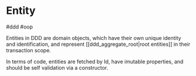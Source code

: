 # Entity
#ddd #oop

Entities in DDD are domain objects, which have their own unique identity and identification, and represent [[ddd_aggregate_root|root entities]] in their transaction scope. 

In terms of code, entities are fetched by Id, have imutable properties, and should be self validation via a constructor. 